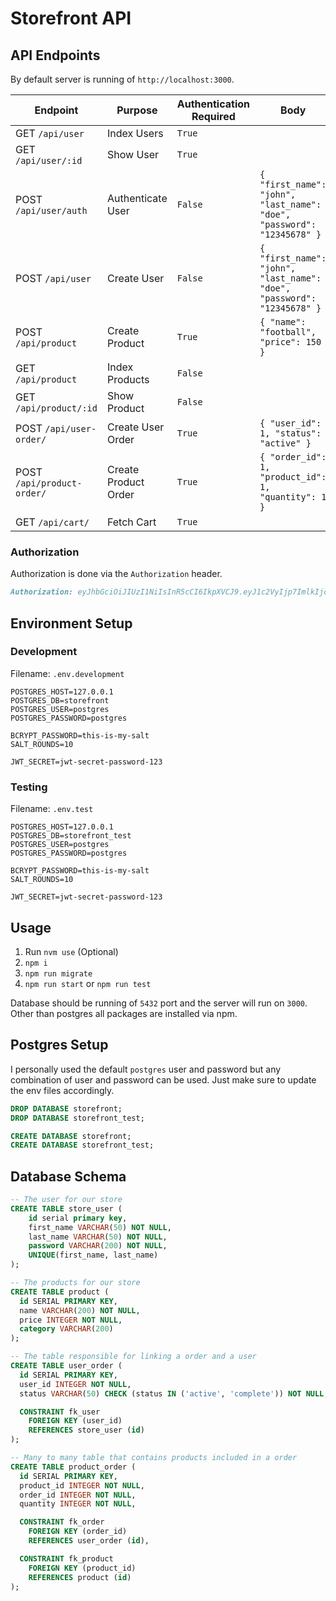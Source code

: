 # Storefront API

## API Endpoints

By default server is running of `http://localhost:3000`.

| Endpoint                   | Purpose              | Authentication Required | Body                                                                   |
| -------------------------- | -------------------- | ----------------------- | ---------------------------------------------------------------------- |
| GET `/api/user`            | Index Users          | `True`                  |                                                                        |
| GET `/api/user/:id`        | Show User            | `True`                  |                                                                        |
| POST `/api/user/auth`      | Authenticate User    | `False`                 | `{ "first_name": "john", "last_name": "doe", "password": "12345678" }` |
| POST `/api/user`           | Create User          | `False`                 | `{ "first_name": "john", "last_name": "doe", "password": "12345678" }` |
| POST `/api/product`        | Create Product       | `True`                  | `{ "name": "football", "price": 150 }`                                 |
| GET `/api/product`         | Index Products       | `False`                 |                                                                        |
| GET `/api/product/:id`     | Show Product         | `False`                 |                                                                        |
| POST `/api/user-order/`    | Create User Order    | `True`                  | `{ "user_id": 1, "status": "active" }`                                 |
| POST `/api/product-order/` | Create Product Order | `True`                  | `{ "order_id": 1, "product_id": 1, "quantity": 1 }`                    |
| GET `/api/cart/`           | Fetch Cart           | `True`                  |                                                                        |

### Authorization

Authorization is done via the `Authorization` header.

```md
Authorization: eyJhbGciOiJIUzI1NiIsInR5cCI6IkpXVCJ9.eyJ1c2VyIjp7ImlkIjoxLCJmaXJzdG5hbWUiOiJqb2huIiwibGFzdG5hbWUiOiJkb2UiLCJwYXNzd29yZCI6IiQyYiQxMCRaRWFCZjFhbFQuZnRNU0tnY1BrZ1guZ2xJVVZTbGdVdmMxWWlmYjVjYk85ZjhOVXRZLms1dSJ9LCJ0eXBlIjoiVVNFUl9BVVRIIiwiaWF0IjoxNjQ4MzEzNjE0fQ.0Ynzn1jEbIt_i_9UdD1Pz59UZau0NlUfm0DWBXOR_P4
```

## Environment Setup

### Development

Filename: `.env.development`

```env
POSTGRES_HOST=127.0.0.1
POSTGRES_DB=storefront
POSTGRES_USER=postgres
POSTGRES_PASSWORD=postgres

BCRYPT_PASSWORD=this-is-my-salt
SALT_ROUNDS=10

JWT_SECRET=jwt-secret-password-123
```

### Testing

Filename: `.env.test`

```env
POSTGRES_HOST=127.0.0.1
POSTGRES_DB=storefront_test
POSTGRES_USER=postgres
POSTGRES_PASSWORD=postgres

BCRYPT_PASSWORD=this-is-my-salt
SALT_ROUNDS=10

JWT_SECRET=jwt-secret-password-123
```

## Usage

1. Run `nvm use` (Optional)
2. `npm i`
3. `npm run migrate`
4. `npm run start` or `npm run test`

Database should be running of `5432` port and the server will run on `3000`.
Other than postgres all packages are installed via npm.

## Postgres Setup

I personally used the default `postgres` user and password but any combination of user and password can be used.
Just make sure to update the env files accordingly.

```sql
DROP DATABASE storefront;
DROP DATABASE storefront_test;

CREATE DATABASE storefront;
CREATE DATABASE storefront_test;
```

## Database Schema

```sql
-- The user for our store
CREATE TABLE store_user (
    id serial primary key,
    first_name VARCHAR(50) NOT NULL,
    last_name VARCHAR(50) NOT NULL,
    password VARCHAR(200) NOT NULL,
    UNIQUE(first_name, last_name)
);

-- The products for our store
CREATE TABLE product (
  id SERIAL PRIMARY KEY,
  name VARCHAR(200) NOT NULL,
  price INTEGER NOT NULL,
  category VARCHAR(200)
);

-- The table responsible for linking a order and a user
CREATE TABLE user_order (
  id SERIAL PRIMARY KEY,
  user_id INTEGER NOT NULL,
  status VARCHAR(50) CHECK (status IN ('active', 'complete')) NOT NULL,

  CONSTRAINT fk_user
    FOREIGN KEY (user_id)
    REFERENCES store_user (id)
);

-- Many to many table that contains products included in a order
CREATE TABLE product_order (
  id SERIAL PRIMARY KEY,
  product_id INTEGER NOT NULL,
  order_id INTEGER NOT NULL,
  quantity INTEGER NOT NULL,

  CONSTRAINT fk_order
    FOREIGN KEY (order_id)
    REFERENCES user_order (id),

  CONSTRAINT fk_product
    FOREIGN KEY (product_id)
    REFERENCES product (id)
);
```
